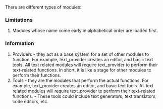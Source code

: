 
There are different types of modules:

### Limitations
1. Modules whose name come early in alphabetical order are loaded first.

### Information
1. Providers - they act as a base system for a set of other modules to function. For example,
    text_provider creates an editor, and basic text tools. All text related modules will require
    text_provider to perform their text-related functions.
    In short, it is like a stage for other modules to perform their functions.
2. Tools - they are the modules that perform the actual functions. For example, text_provider
    creates an editor, and basic text tools. All text related modules will require text_provider
    to perform their text-related functions. - These tools could include text generators, text
    translators, code editors, etc.